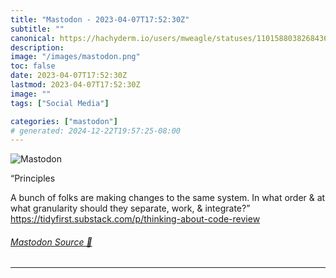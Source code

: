 ```yaml
---
title: "Mastodon - 2023-04-07T17:52:30Z"
subtitle: ""
canonical: https://hachyderm.io/users/mweagle/statuses/110158803826843689
description:
image: "/images/mastodon.png"
toc: false
date: 2023-04-07T17:52:30Z
lastmod: 2023-04-07T17:52:30Z
image: ""
tags: ["Social Media"]

categories: ["mastodon"]
# generated: 2024-12-22T19:57:25-08:00
---
```

![Mastodon](/images/mastodon.png)

<p>“Principles</p><p>A bunch of folks are making changes to the same system. In what order &amp; at what granularity should they separate, work, &amp; integrate?”<br /><a href="https://tidyfirst.substack.com/p/thinking-about-code-review" target="_blank" rel="nofollow noopener noreferrer" translate="no"><span class="invisible">https://</span><span class="ellipsis">tidyfirst.substack.com/p/think</span><span class="invisible">ing-about-code-review</span></a></p>


###### [Mastodon Source 🐘](https://hachyderm.io/@mweagle/110158803826843689)

___
